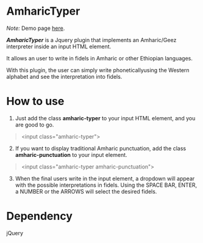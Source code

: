 # AmharicTyper

*Note:* Demo page
[here](https://doulaize.github.io/AmharicTyper/).

***AmharicTyper*** is a Jquery plugin that implements an Amharic/Geez interpreter inside an input HTML element. 

It allows an user to write in fidels in Amharic or other Ethiopian languages.

With this plugin, the user can simply write phoneticallyusing the Western alphabet and see the interpretation into fidels.


# How to use
1. Just add the class **amharic-typer** to your input HTML element, and you are good to go. 
> \<input class="amharic-typer">
2. If you want to display traditional Amharic punctuation, add the class **amharic-punctuation** to your input element.
> \<input class="amharic-typer amharic-punctuation">
3. When the final users write in the input element, a dropdown will appear with the possible interpretations in fidels. Using the SPACE BAR, ENTER, a NUMBER or the ARROWS will select the desired fidels.

# Dependency
jQuery
